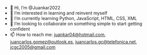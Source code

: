 - 👋 Hi, I’m @Juankar2022
- 👀 I’m interested in learning and reinvent myself
- 🌱 I’m currently learning Python, JavaScript, HTML, CSS, XML
- 💞️ I’m looking to collaborate on something simple to start getting confident
- 📫 How to reach me: juankar04@hotmail.com, juancarlos.gomez@outlook.es, juancarlos.gc@telefonica.net, jcgc2005@gmail.com

<!---
Juankar2022/Juankar2022 is a ✨ special ✨ repository because its `README.md` (this file) appears on your GitHub profile.
You can click the Preview link to take a look at your changes.
--->
